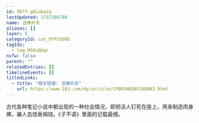 ```yaml
---
id: 0977-g6iuba2q
lastUpdated: 1757166788
name: 活佛升天
aliases: []
layer: 5
categoryId: cat_OfFSSbRb
tagIds:
  - tag_M5OxQGqr
nsfw: false
parent: ""
relatedEntries: []
timelineEvents: []
titledLinks:
  - title: "相关链接: 活佛升天"
    url: https://www.163.com/dy/article/CPBBVH6Q05188082.html
---
```


古代各种笔记小说中都出现的一种社会情况，即把活人钉死在座上，用来制造肉身佛，骗人去烧香捐钱。《子不语》里面的记载最细。